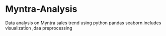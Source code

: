 # Myntra-Analysis
Data analysis on Myntra sales trend using python pandas seaborn.includes visualization ,daa preprocessing
